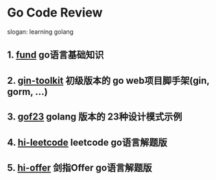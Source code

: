 # Go Code Review 
slogan: learning golang

## 1. [fund](https://github.com/TonyDoen/go_code_review/tree/master/fund) go语言基础知识

## 2. [gin-toolkit](https://github.com/TonyDoen/go_code_review/tree/master/gin-toolkit) 初级版本的 go web项目脚手架(gin, gorm, ...)

## 3. [gof23](https://github.com/TonyDoen/go_code_review/tree/master/gof23) golang 版本的 23种设计模式示例

## 4. [hi-leetcode](https://github.com/TonyDoen/go_code_review/tree/master/hi-leetcode) leetcode go语言解题版

## 5. [hi-offer](https://github.com/TonyDoen/go_code_review/tree/master/hi-offer) 剑指Offer go语言解题版